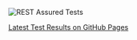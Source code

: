 ![REST Assured Tests](https://github.com/rsrohit/restassured-api-tests/actions/workflows/maven.yml/badge.svg)

[Latest Test Results on GitHub Pages](https://rsrohit.github.io/restassured-api-tests)
